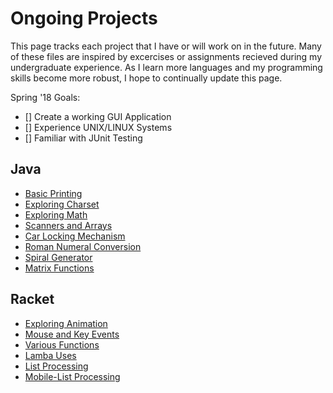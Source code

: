 # Ongoing Projects
This page tracks each project that I have or will work on in the future. Many of these files are inspired
by excercises or assignments recieved during my undergraduate experience. As I learn more languages and my programming
skills become more robust, I hope to continually update this page. 

Spring '18 Goals:
- [] Create a working GUI Application
- [] Experience UNIX/LINUX Systems
- [] Familiar with JUnit Testing

## Java 
- [Basic Printing](projects/basicPrinting.md)
- [Exploring Charset](projects/charsetPrinting.md)
- [Exploring Math](projects/functions.md)
- [Scanners and Arrays](projects/scannersArray.md)
- [Car Locking Mechanism](projects/lockMech.md)
- [Roman Numeral Conversion](projects/romanConv.md)
- [Spiral Generator](projects/spiralGen.md)
- [Matrix Functions](projects/matrix.md)

## Racket
- [Exploring Animation](projects/racketAnimate.md)
- [Mouse and Key Events](projects/racketEvent.md)
- [Various Functions](projects/racketFunctions.md)
- [Lamba Uses](projects/racketLambda.md)
- [List Processing](projects/racketList.md)
- [Mobile-List Processing](projects/racketMobile.md)
